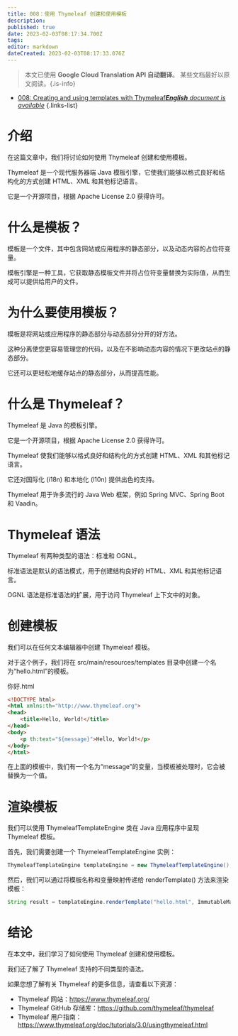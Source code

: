 ```yaml
---
title: 008：使用 Thymeleaf 创建和使用模板
description: 
published: true
date: 2023-02-03T08:17:34.700Z
tags: 
editor: markdown
dateCreated: 2023-02-03T08:17:33.076Z
---
```


> 本文已使用 **Google Cloud Translation API 自动翻译**。
某些文档最好以原文阅读。{.is-info}



- [008: Creating and using templates with Thymeleaf***English** document is available*](/en/Knowledge-base/Spring-Boot/Learning/008-creating-and-using-templates-with-thymeleaf)
{.links-list}


# 介绍

在这篇文章中，我们将讨论如何使用 Thymeleaf 创建和使用模板。

Thymeleaf 是一个现代服务器端 Java 模板引擎，它使我们能够以格式良好和结构化的方式创建 HTML、XML 和其他标记语言。

它是一个开源项目，根据 Apache License 2.0 获得许可。

# 什么是模板？

模板是一个文件，其中包含网站或应用程序的静态部分，以及动态内容的占位符变量。

模板引擎是一种工具，它获取静态模板文件并将占位符变量替换为实际值，从而生成可以提供给用户的文件。

# 为什么要使用模板？

模板是将网站或应用程序的静态部分与动态部分分开的好方法。

这种分离使您更容易管理您的代码，以及在不影响动态内容的情况下更改站点的静态部分。

它还可以更轻松地缓存站点的静态部分，从而提高性能。

# 什么是 Thymeleaf？

Thymeleaf 是 Java 的模板引擎。

它是一个开源项目，根据 Apache License 2.0 获得许可。

Thymeleaf 使我们能够以格式良好和结构化的方式创建 HTML、XML 和其他标记语言。

它还对国际化 (i18n) 和本地化 (l10n) 提供出色的支持。

Thymeleaf 用于许多流行的 Java Web 框架，例如 Spring MVC、Spring Boot 和 Vaadin。

# Thymeleaf 语法

Thymeleaf 有两种类型的语法：标准和 OGNL。

标准语法是默认的语法模式，用于创建结构良好的 HTML、XML 和其他标记语言。

OGNL 语法是标准语法的扩展，用于访问 Thymeleaf 上下文中的对象。

# 创建模板

我们可以在任何文本编辑器中创建 Thymeleaf 模板。

对于这个例子，我们将在 src/main/resources/templates 目录中创建一个名为“hello.html”的模板。

你好.html

```html
<!DOCTYPE html>
<html xmlns:th="http://www.thymeleaf.org">
<head>
    <title>Hello, World!</title>
</head>
<body>
    <p th:text="${message}">Hello, World!</p>
</body>
</html>
```

在上面的模板中，我们有一个名为“message”的变量，当模板被处理时，它会被替换为一个值。

# 渲染模板

我们可以使用 ThymeleafTemplateEngine 类在 Java 应用程序中呈现 Thymeleaf 模板。

首先，我们需要创建一个 ThymeleafTemplateEngine 实例：

```java
ThymeleafTemplateEngine templateEngine = new ThymeleafTemplateEngine();
```

然后，我们可以通过将模板名称和变量映射传递给 renderTemplate() 方法来渲染模板：

```java
String result = templateEngine.renderTemplate("hello.html", ImmutableMap.of("message", "Hello, World!"));
```

# 结论

在本文中，我们学习了如何使用 Thymeleaf 创建和使用模板。

我们还了解了 Thymeleaf 支持的不同类型的语法。

如果您想了解有关 Thymeleaf 的更多信息，请查看以下资源：

- Thymeleaf 网站：https://www.thymeleaf.org/
- Thymeleaf GitHub 存储库：https://github.com/thymeleaf/thymeleaf
- Thymeleaf 用户指南：https://www.thymeleaf.org/doc/tutorials/3.0/usingthymeleaf.html